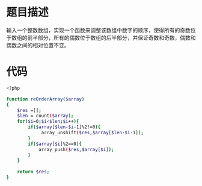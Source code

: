 # 题目描述
输入一个整数数组，实现一个函数来调整该数组中数字的顺序，使得所有的奇数位于数组的前半部分，所有的偶数位于数组的后半部分，并保证奇数和奇数，偶数和偶数之间的相对位置不变。

# 代码
```bash
<?php

function reOrderArray($array)
{
    $res =[];
    $len = count($array);
    for($i=0;$i<$len;$i++){
        if($array[$len-$i-1]%2!=0){
             array_unshift($res,$array[$len-$i-1]);
        }
        if($array[$i]%2==0){
            array_push($res,$array[$i]);
        }
    }
    
    return $res;
}
```